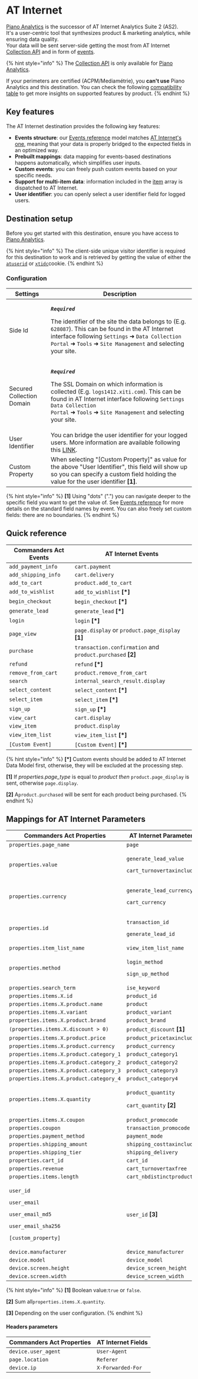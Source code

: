 # AT Internet

[Piano Analytics](https://developers.atinternet-solutions.com/piano-analytics-tagging-en/getting-started-piano-analytics-en/what-is-piano-analytics-tagging-en/) is the successor of AT Internet Analytics Suite 2 (AS2).\
It's a user-centric tool that synthesizes product & marketing analytics, while ensuring data quality.\
Your data will be sent server-side getting the most from AT Internet [Collection API](https://developers.atinternet-solutions.com/piano-analytics-tagging-en/event-tagging-piano-analytics-en/events-pattern-en/) and in form of [events](https://developers.atinternet-solutions.com/piano-analytics-tagging-en/event-tagging-piano-analytics-en/standard-event-tagging-en/).

{% hint style="info" %}
The [Collection API](https://developers.atinternet-solutions.com/piano-analytics-tagging-en/event-tagging-piano-analytics-en/events-pattern-en/) is only available for [Piano Analytics](https://developers.atinternet-solutions.com/piano-analytics-tagging-en/getting-started-piano-analytics-en/what-is-piano-analytics-tagging-en/).

If your perimeters are certified (ACPM/Mediamétrie), you **can't use** Piano Analytics and this destination. You can check the following [compatibility table](https://developers.atinternet-solutions.com/piano-analytics-tagging-en/getting-started-piano-analytics-en/why-should-we-use-the-piano-analytics-tagging/#compatibility-table\_5) to get more insights on supported features by product.
{% endhint %}

## Key features

The AT Internet destination provides the following key features:

* **Events structure**: our [Events reference](https://community.commandersact.com/platform-x/developers/tracking/events-reference) model matches [AT Internet's one](https://developers.atinternet-solutions.com/piano-analytics-tagging-en/event-tagging-piano-analytics-en/standard-event-tagging-en/), meaning that your data is properly bridged to the expected fields in an optimized way.
* **Prebuilt mappings**: data mapping for events-based destinations happens automatically, which simplifies user inputs.
* **Custom events**: you can freely push custom events based on your specific needs.
* **Support for multi-item data**: information included in the [item](https://community.commandersact.com/platform-x/developers/tracking/events-reference#item) array is dispatched to AT Internet.
* **User identifier**: you can openly select a user identifier field for logged users.

## Destination setup

Before you get started with this destination, ensure you have access to [Piano Analytics](https://developers.atinternet-solutions.com/piano-analytics-tagging-en/getting-started-piano-analytics-en/what-is-piano-analytics-tagging-en/).

{% hint style="info" %}
The client-side unique visitor identifier is required for this destination to work and is retrieved by getting the value of either the [`atuserid`](https://developers.atinternet-solutions.com/as2-tagging-en/javascript-en/getting-started-javascript-en/at-internet-cookies-javascript-en/#smarttag-js\_0) or [`xtidc`](https://developers.atinternet-solutions.com/as2-tagging-en/javascript-en/getting-started-javascript-en/at-internet-cookies-javascript-en/#xtcore-js\_1)cookie.
{% endhint %}

### Configuration



| Settings                  | Description                                                                                                                                                                                                                                                                                                                                          |
| ------------------------- | ---------------------------------------------------------------------------------------------------------------------------------------------------------------------------------------------------------------------------------------------------------------------------------------------------------------------------------------------------- |
| Side Id                   | <p><em><strong><code>Required</code></strong></em></p><p>The identifier of the site the data belongs to (E.g. <code>628087</code>). This can be found in the AT Internet interface following <code>Settings</code> ➜ <code>Data Collection Portal</code> ➜ <code>Tools</code> ➜ <code>Site Management</code> and selecting your site.</p>            |
| Secured Collection Domain | <p><em><strong><code>Required</code></strong></em></p><p>The SSL Domain on which information is collected (E.g. <code>logs1412.xiti.com</code>). This can be found in AT Internet interface following <code>Settings</code> <br><code>Data Collection Portal</code> ➜ <code>Tools</code> ➜ <code>Site Management</code> and selecting your site.</p> |
| User Identifier           | You can bridge the user identifier for your logged users. More information are available following this [LINK](https://developers.atinternet-solutions.com/piano-analytics-tagging-en/event-tagging-piano-analytics-en/standard-event-tagging-en/#user\_1).                                                                                          |
| Custom Property           | When selecting "\[Custom Property]" as value for the above "User Identifier", this field will show up so you can specify a custom field holding the value for the user identifier **\[1]**.                                                                                                                                                          |

{% hint style="info" %}
**\[1]** Using "dots" (".") you can navigate deeper to the specific field you want to get the value of. See [Events reference](https://community.commandersact.com/platform-x/developers/tracking/events-reference) for more details on the standard field names by event. You can also freely set custom fields: there are no boundaries.&#x20;
{% endhint %}

## Quick reference

| Commanders Act Events | AT Internet Events                                          |
| --------------------- | ----------------------------------------------------------- |
| `add_payment_info`    | `cart.payment`                                              |
| `add_shipping_info`   | `cart.delivery`                                             |
| `add_to_cart`         | `product.add_to_cart`                                       |
| `add_to_wishlist`     | `add_to_wishlist` **\[\*]**                                 |
| `begin_checkout`      | `begin_checkout` **\[\*]**                                  |
| `generate_lead`       | `generate_lead` **\[\*]**                                   |
| `login`               | `login` **\[\*]**                                           |
| `page_view`           | `page.display` or `product.page_display` **\[1]**           |
| `purchase`            | `transaction.confirmation` and `product.purchased` **\[2]** |
| `refund`              | `refund` **\[\*]**                                          |
| `remove_from_cart`    | `product.remove_from_cart`                                  |
| `search`              | `internal_search_result.display`                            |
| `select_content`      | `select_content` **\[\*]**                                  |
| `select_item`         | `select_item` **\[\*]**                                     |
| `sign_up`             | `sign_up` **\[\*]**                                         |
| `view_cart`           | `cart.display`                                              |
| `view_item`           | `product.display`                                           |
| `view_item_list`      | `view_item_list` **\[\*]**                                  |
| `[Custom Event]`      | `[Custom Event]` **\[\*]**                                  |

{% hint style="info" %}
**\[\*]** Custom events should be added to AT Internet Data Model first, otherwise, they will be excluded at the processing step.

**\[1]** If _properties.page\_type_ is equal to _product then_ `product.page_display` is sent, otherwise `page.display`.

**\[2]** A`product.purchased` will be sent for each product being purchased.
{% endhint %}

## Mappings for AT Internet Parameters

| Commanders Act Properties                                                                                                                                             | AT Internet Parameters                                                                     |
| --------------------------------------------------------------------------------------------------------------------------------------------------------------------- | ------------------------------------------------------------------------------------------ |
| `properties.page_name`                                                                                                                                                | `page`                                                                                     |
| `properties.value`                                                                                                                                                    | <p><code>generate_lead_value</code></p><p><code>cart_turnovertaxincluded</code></p>        |
| `properties.currency`                                                                                                                                                 | <p><code>generate_lead_currency</code></p><p><code>cart_currency</code></p>                |
| `properties.id`                                                                                                                                                       | <p><code>transaction_id</code></p><p><code>generate_lead_id</code></p>                     |
| `properties.item_list_name`                                                                                                                                           | `view_item_list_name`                                                                      |
| `properties.method`                                                                                                                                                   | <p><code>login_method</code></p><p><code>sign_up_method</code></p>                         |
| `properties.search_term`                                                                                                                                              | `ise_keyword`                                                                              |
| `properties.items.X.id`                                                                                                                                               | `product_id`                                                                               |
| `properties.items.X.product.name`                                                                                                                                     | `product`                                                                                  |
| `properties.items.X.variant`                                                                                                                                          | `product_variant`                                                                          |
| `properties.items.X.product.brand`                                                                                                                                    | `product_brand`                                                                            |
| `(properties.items.X.discount > 0)`                                                                                                                                   | `product_discount` **\[1]**                                                                |
| `properties.items.X.product.price`                                                                                                                                    | `product_pricetaxincluded`                                                                 |
| `properties.items.X.product.currency`                                                                                                                                 | `product_currency`                                                                         |
| `properties.items.X.product.category_1`                                                                                                                               | `product_category1`                                                                        |
| `properties.items.X.product.category_2`                                                                                                                               | `product_category2`                                                                        |
| `properties.items.X.product.category_3`                                                                                                                               | `product_category3`                                                                        |
| `properties.items.X.product.category_4`                                                                                                                               | `product_category4`                                                                        |
| `properties.items.X.quantity`                                                                                                                                         | <p><code>product_quantity</code></p><p><code>cart_quantity</code> <strong>[2]</strong></p> |
| `properties.items.X.coupon`                                                                                                                                           | `product_promocode`                                                                        |
| `properties.coupon`                                                                                                                                                   | `transaction_promocode`                                                                    |
| `properties.payment_method`                                                                                                                                           | `payment_mode`                                                                             |
| `properties.shipping_amount`                                                                                                                                          | `shipping_costtaxincluded`                                                                 |
| `properties.shipping_tier`                                                                                                                                            | `shipping_delivery`                                                                        |
| `properties.cart_id`                                                                                                                                                  | `cart_id`                                                                                  |
| `properties.revenue`                                                                                                                                                  | `cart_turnovertaxfree`                                                                     |
| `properties.items.length`                                                                                                                                             | `cart_nbdistinctproduct`                                                                   |
| <p><code>user_id</code></p><p><code>user_email</code></p><p><code>user_email_md5</code></p><p><code>user_email_sha256</code></p><p><code>[custom_property]</code></p> | `user_id` **\[3]**                                                                         |
| `device.manufacturer`                                                                                                                                                 | `device_manufacturer`                                                                      |
| `device.model`                                                                                                                                                        | `device_model`                                                                             |
| `device.screen.height`                                                                                                                                                | `device_screen_height`                                                                     |
| `device.screen.width`                                                                                                                                                 | `device_screen_width`                                                                      |

{% hint style="info" %}
**\[1]** Boolean value:`true` or `false`.

**\[2]** Sum all`properties.items.X.quantity`.

**\[3]** Depending on the user configuration.&#x20;
{% endhint %}

#### Headers parameters

| Commanders Act Properties | AT Internet Fields |
| ------------------------- | ------------------ |
| `device.user_agent`       | `User-Agent`       |
| `page.location`           | `Referer`          |
| `device.ip`               | `X-Forwarded-For`  |
